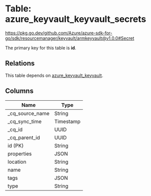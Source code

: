 # Table: azure_keyvault_keyvault_secrets

https://pkg.go.dev/github.com/Azure/azure-sdk-for-go/sdk/resourcemanager/keyvault/armkeyvault@v1.0.0#Secret

The primary key for this table is **id**.

## Relations

This table depends on [azure_keyvault_keyvault](azure_keyvault_keyvault.md).

## Columns

| Name          | Type          |
| ------------- | ------------- |
|_cq_source_name|String|
|_cq_sync_time|Timestamp|
|_cq_id|UUID|
|_cq_parent_id|UUID|
|id (PK)|String|
|properties|JSON|
|location|String|
|name|String|
|tags|JSON|
|type|String|